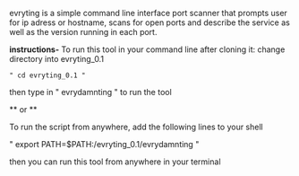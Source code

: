 evryting is a simple command line interface port scanner that prompts user for ip adress or hostname, scans for open ports and describe the service as well as the version running in each port.

**instructions-**
  To run this tool in your command line after cloning it:  change directory into evryting_0.1 
  
    " cd evryting_0.1 "    
  
   then type in       " evrydamnting "       to run the tool

   ** or **

To run the script from anywhere, add the following lines to your shell 
 
  " export PATH=$PATH:/evryting_0.1/evrydamnting "         

then you can run this tool from anywhere in your terminal

